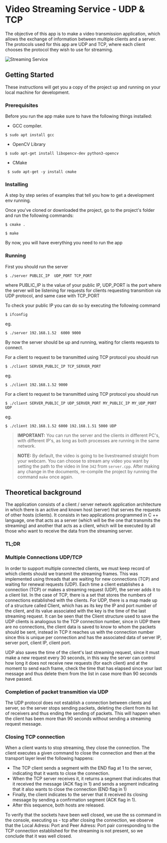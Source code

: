 # Video Streaming Service - UDP & TCP 

The objective of this app is to make a video transmission application, which allows the exchange of information between multiple clients and a server. The protocols used for this app are UDP and TCP, where each client chooses the protocol they wish to use for streaming.

![Streaming Service](https://user-images.githubusercontent.com/54251435/63562484-2b7b8f80-c534-11e9-8fc0-36024da28f34.png)


## Getting Started

These instructions will get you a copy of the project up and running on your local machine for development.

### Prerequisites

Before you run the app make sure to have the following things installed:
 - GCC compiler. 

```
$ sudo apt install gcc
```

 - OpenCV Library

```
$ sudo apt-get install libopencv-dev python3-opencv
```

 - CMake

```
 $ sudo apt-get -y install cmake 
```

### Installing

A step by step series of examples that tell you how to get a development env running.

Once you've cloned or downloaded the project, go to the project's folder and run the following commands:
```
$ cmake .

```
```
$ make
```
By now, you will have everything you need to run the app

### Running

First you should run the server 
```
$ ./server PUBLIC_IP  UDP_PORT TCP_PORT 
```
where PUBLIC_IP is the value of your public IP, UDP_PORT is the port where the server will be listening for requests for clients requesting transmition via UDP protocol, and same case with TCP_PORT

To check your public IP you can do so by executing the following command

```
$ ifconfig
``` 
eg.
```
$ ./server 192.168.1.52  6000 9000
``` 

By now the server should be up and running, waiting for clients requests to connect. 

For a client to request to be transmitted using TCP protocol you should run

```
$ ./client SERVER_PUBLIC_IP TCP_SERVER_PORT 
``` 
eg.
```
$ ./client 192.168.1.52 9000 
``` 


For a client to request to be transmitted using TCP protocol you should run

```
$ ./client SERVER_PUBLIC_IP UDP_SERVER_PORT MY_PUBLIC_IP MY_UDP_PORT UDP
``` 
eg.
```
$ ./client 192.168.1.52 6000 192.168.1.51 5000 UDP
``` 

> **IMPORTANT:** You can run the server and the clients in different PC's, with different IP's, as long as both processes are running in the same network.

> **NOTE:** By default, the video is going to be livestreamed straight from your webcam. You can choose to stream any video you want by setting the path to the video in line `342` from `server.cpp`. After making any change in the documents, re-compile the project by running the command `make` once again.

## Theoretical background

The application consists of a client / server network application architecture in which there is an active and known host (server) that serves the requests of other hosts (clients). It consists in two applications programmed in C ++ language, one that acts as a server (which will be the one that transmits the streaming) and another that acts as a client, which will be executed by all those who want to receive the data from the streaming server.

### TL;DR

### Multiple Connections UDP/TCP
In order to support multiple connected clients, we must keep record of which clients should we transmit the streaming frames. This was implemented using threads that are waiting for new connections (TCP) and waiting for renewal requests (UDP). Each time a client establishes a connection (TCP) or makes a streaming request (UDP), the server adds it to a client list.
In the case of TCP, there is a set that stores the numbers of connections established with the clients. For UDP, there is a map made up of a structure called Client, which has as its key the IP and port number of the client, and its value associated with the key is the time of the last streaming request.
It can be seen that the Client structure used to save the UDP clients is analogous to the TCP connection number, since in UDP there are no connections, the client data is saved to know to whom the packets should be sent, instead in TCP it reaches us with the connection number since this is unique per connection and has the associated data of server IP, server port, client IP, client port.

UDP also saves the time of the client's last streaming request, since it must make a new request every 30 seconds, in this way the server can control how long it does not receive new requests (for each client) and at the moment to send each frame, check the time that has elapsed since your last message and thus delete them from the list in case more than 90 seconds have passed.

### Completion of packet transmition via UDP
The UDP protocol does not establish a connection between clients and server, so the server stops sending packets, deleting the client from its list of receivers and thus ending the sending of packets. This will happen when the client has been more than 90 seconds without sending a streaming request message.

### Closing TCP connection
When a client wants to stop streaming, they close the connection. The client executes a given command to close the connection and then at the transport layer level the following happens:

 - The TCP client sends a segment with the END flag at 1 to the server, indicating that it wants to close the connection. 
 - When the TCP server receives it, it returns a segment that indicates that it received the message (ACK flag in 1) and sends a segment indicating that it also wants to close the connection (END flag in 1)
 - Finally, the client indicates to the server that it received its closing message by sending a confirmation segment (ACK flag in 1).
 - After this sequence, both hosts are released.

To verify that the sockets have been well closed, we use the ss command in the console, executing ss - tcp after closing the connection, we observe that the Local Adress: Port and Peer Adress: Port pair corresponding to the TCP connection established for the streaming is not present, so we conclude that it was well closed.

